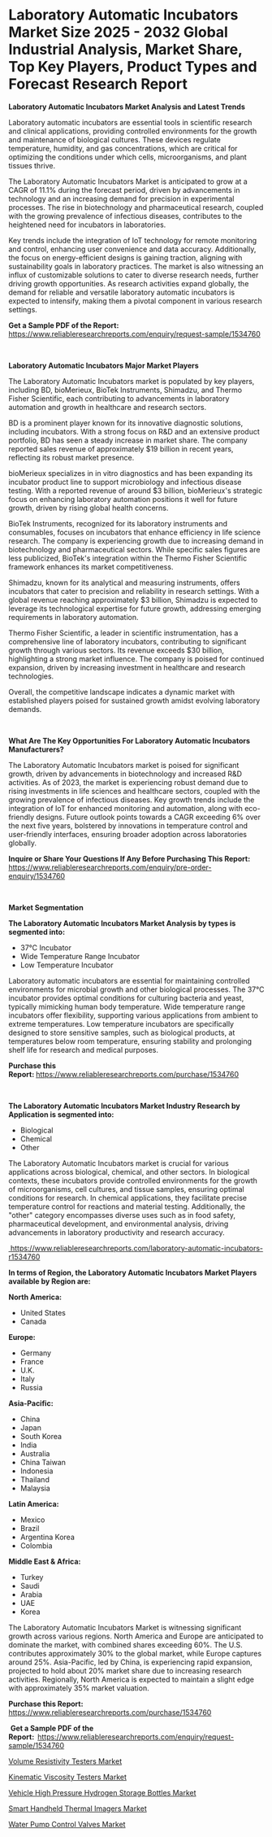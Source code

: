 <p><h1>Laboratory Automatic Incubators Market Size 2025 - 2032 Global Industrial Analysis, Market Share, Top Key Players, Product Types and Forecast Research Report</h1></p><p><strong>Laboratory Automatic Incubators Market Analysis and Latest Trends</strong></p>
<p><p>Laboratory automatic incubators are essential tools in scientific research and clinical applications, providing controlled environments for the growth and maintenance of biological cultures. These devices regulate temperature, humidity, and gas concentrations, which are critical for optimizing the conditions under which cells, microorganisms, and plant tissues thrive.</p><p>The Laboratory Automatic Incubators Market is anticipated to grow at a CAGR of 11.1% during the forecast period, driven by advancements in technology and an increasing demand for precision in experimental processes. The rise in biotechnology and pharmaceutical research, coupled with the growing prevalence of infectious diseases, contributes to the heightened need for incubators in laboratories. </p><p>Key trends include the integration of IoT technology for remote monitoring and control, enhancing user convenience and data accuracy. Additionally, the focus on energy-efficient designs is gaining traction, aligning with sustainability goals in laboratory practices. The market is also witnessing an influx of customizable solutions to cater to diverse research needs, further driving growth opportunities. As research activities expand globally, the demand for reliable and versatile laboratory automatic incubators is expected to intensify, making them a pivotal component in various research settings.</p></p>
<p><strong>Get a Sample PDF of the Report:&nbsp;</strong> <a href="https://www.reliableresearchreports.com/enquiry/request-sample/1534760?utm_campaign=32&utm_medium=2&utm_source=Github&utm_content=ia&utm_term=11042025&utm_id=laboratory-automatic-incubators">https://www.reliableresearchreports.com/enquiry/request-sample/1534760</a></p>
<p>&nbsp;</p>
<p><strong>Laboratory Automatic Incubators Major Market Players</strong></p>
<p><p>The Laboratory Automatic Incubators market is populated by key players, including BD, bioMerieux, BioTek Instruments, Shimadzu, and Thermo Fisher Scientific, each contributing to advancements in laboratory automation and growth in healthcare and research sectors.</p><p>BD is a prominent player known for its innovative diagnostic solutions, including incubators. With a strong focus on R&D and an extensive product portfolio, BD has seen a steady increase in market share. The company reported sales revenue of approximately $19 billion in recent years, reflecting its robust market presence.</p><p>bioMerieux specializes in in vitro diagnostics and has been expanding its incubator product line to support microbiology and infectious disease testing. With a reported revenue of around $3 billion, bioMerieux's strategic focus on enhancing laboratory automation positions it well for future growth, driven by rising global health concerns.</p><p>BioTek Instruments, recognized for its laboratory instruments and consumables, focuses on incubators that enhance efficiency in life science research. The company is experiencing growth due to increasing demand in biotechnology and pharmaceutical sectors. While specific sales figures are less publicized, BioTek's integration within the Thermo Fisher Scientific framework enhances its market competitiveness.</p><p>Shimadzu, known for its analytical and measuring instruments, offers incubators that cater to precision and reliability in research settings. With a global revenue reaching approximately $3 billion, Shimadzu is expected to leverage its technological expertise for future growth, addressing emerging requirements in laboratory automation.</p><p>Thermo Fisher Scientific, a leader in scientific instrumentation, has a comprehensive line of laboratory incubators, contributing to significant growth through various sectors. Its revenue exceeds $30 billion, highlighting a strong market influence. The company is poised for continued expansion, driven by increasing investment in healthcare and research technologies.</p><p>Overall, the competitive landscape indicates a dynamic market with established players poised for sustained growth amidst evolving laboratory demands.</p></p>
<p>&nbsp;</p>
<p><strong>What Are The Key Opportunities For Laboratory Automatic Incubators Manufacturers?</strong></p>
<p><p>The Laboratory Automatic Incubators market is poised for significant growth, driven by advancements in biotechnology and increased R&D activities. As of 2023, the market is experiencing robust demand due to rising investments in life sciences and healthcare sectors, coupled with the growing prevalence of infectious diseases. Key growth trends include the integration of IoT for enhanced monitoring and automation, along with eco-friendly designs. Future outlook points towards a CAGR exceeding 6% over the next five years, bolstered by innovations in temperature control and user-friendly interfaces, ensuring broader adoption across laboratories globally.</p></p>
<p><strong>Inquire or Share Your Questions If Any Before Purchasing This Report:</strong> <a href="https://www.reliableresearchreports.com/enquiry/pre-order-enquiry/1534760?utm_campaign=32&utm_medium=2&utm_source=Github&utm_content=ia&utm_term=11042025&utm_id=laboratory-automatic-incubators">https://www.reliableresearchreports.com/enquiry/pre-order-enquiry/1534760</a></p>
<p>&nbsp;</p>
<p><strong>Market Segmentation</strong></p>
<p><strong>The Laboratory Automatic Incubators Market Analysis by types is segmented into:</strong></p>
<p><ul><li>37°C Incubator</li><li>Wide Temperature Range Incubator</li><li>Low Temperature Incubator</li></ul></p>
<p><p>Laboratory automatic incubators are essential for maintaining controlled environments for microbial growth and other biological processes. The 37°C incubator provides optimal conditions for culturing bacteria and yeast, typically mimicking human body temperature. Wide temperature range incubators offer flexibility, supporting various applications from ambient to extreme temperatures. Low temperature incubators are specifically designed to store sensitive samples, such as biological products, at temperatures below room temperature, ensuring stability and prolonging shelf life for research and medical purposes.</p></p>
<p><strong>Purchase this Report:&nbsp;</strong><a href="https://www.reliableresearchreports.com/purchase/1534760?utm_campaign=32&utm_medium=2&utm_source=Github&utm_content=ia&utm_term=11042025&utm_id=laboratory-automatic-incubators">https://www.reliableresearchreports.com/purchase/1534760</a></p>
<p>&nbsp;</p>
<p><strong>The Laboratory Automatic Incubators Market Industry Research by Application is segmented into:</strong></p>
<p><ul><li>Biological</li><li>Chemical</li><li>Other</li></ul></p>
<p><p>The Laboratory Automatic Incubators market is crucial for various applications across biological, chemical, and other sectors. In biological contexts, these incubators provide controlled environments for the growth of microorganisms, cell cultures, and tissue samples, ensuring optimal conditions for research. In chemical applications, they facilitate precise temperature control for reactions and material testing. Additionally, the "other" category encompasses diverse uses such as in food safety, pharmaceutical development, and environmental analysis, driving advancements in laboratory productivity and research accuracy.</p></p>
<p><a href="https://www.reliableresearchreports.com/laboratory-automatic-incubators-r1534760?utm_campaign=32&utm_medium=2&utm_source=Github&utm_content=ia&utm_term=11042025&utm_id=laboratory-automatic-incubators">&nbsp;https://www.reliableresearchreports.com/laboratory-automatic-incubators-r1534760</a></p>
<p><strong>In terms of Region, the Laboratory Automatic Incubators Market Players available by Region are:</strong></p>
<p>
    <p> <strong> North America: </strong>
        <ul>
            <li>United States</li>
            <li>Canada</li>
        </ul>
        </p> 
    <p> <strong> Europe: </strong>
        <ul>
            <li>Germany</li>
            <li>France</li>
            <li>U.K.</li>
            <li>Italy</li>
            <li>Russia</li>
        </ul>
        </p> 
    <p> <strong> Asia-Pacific: </strong>
        <ul>
            <li>China</li>
            <li>Japan</li>
            <li>South Korea</li>
            <li>India</li>
            <li>Australia</li>
            <li>China Taiwan</li>
            <li>Indonesia</li>
            <li>Thailand</li>
            <li>Malaysia</li>
        </ul>
        </p> 
    <p> <strong> Latin America: </strong>
        <ul>
            <li>Mexico</li>
            <li>Brazil</li>
            <li>Argentina Korea</li>
            <li>Colombia</li>
        </ul>
        </p> 
    <p> <strong> Middle East & Africa: </strong>
        <ul>
            <li>Turkey</li>
            <li>Saudi</li>
            <li>Arabia</li>
            <li>UAE</li>
            <li>Korea</li>
        </ul>
    </p>
    </p>
<p><p>The Laboratory Automatic Incubators Market is witnessing significant growth across various regions. North America and Europe are anticipated to dominate the market, with combined shares exceeding 60%. The U.S. contributes approximately 30% to the global market, while Europe captures around 25%. Asia-Pacific, led by China, is experiencing rapid expansion, projected to hold about 20% market share due to increasing research activities. Regionally, North America is expected to maintain a slight edge with approximately 35% market valuation.</p></p>
<p><strong>Purchase this Report: </strong><a href="https://www.reliableresearchreports.com/purchase/1534760?utm_campaign=32&utm_medium=2&utm_source=Github&utm_content=ia&utm_term=11042025&utm_id=laboratory-automatic-incubators">https://www.reliableresearchreports.com/purchase/1534760</a></p>
<p>&nbsp;<strong>Get a Sample PDF of the Report:&nbsp;&nbsp;</strong><a href="https://www.reliableresearchreports.com/enquiry/request-sample/1534760?utm_campaign=32&utm_medium=2&utm_source=Github&utm_content=ia&utm_term=11042025&utm_id=laboratory-automatic-incubators">https://www.reliableresearchreports.com/enquiry/request-sample/1534760</a></p>
<p><strong></strong></p>
<p><p><a href="https://github.com/latilsmickl8/Market-Research-Report-List-1/blob/main/volume-resistivity-testers-market.md?utm_campaign=32&utm_medium=2&utm_source=Github&utm_content=ia&utm_term=11042025&utm_id=laboratory-automatic-incubators">Volume Resistivity Testers Market</a></p><p><a href="https://github.com/guyerkanakwu/Market-Research-Report-List-1/blob/main/kinematic-viscosity-testers-market.md?utm_campaign=32&utm_medium=2&utm_source=Github&utm_content=ia&utm_term=11042025&utm_id=laboratory-automatic-incubators">Kinematic Viscosity Testers Market</a></p><p><a href="https://github.com/tandepinho3p/Market-Research-Report-List-1/blob/main/vehicle-high-pressure-hydrogen-storage-bottles-market.md?utm_campaign=32&utm_medium=2&utm_source=Github&utm_content=ia&utm_term=11042025&utm_id=laboratory-automatic-incubators">Vehicle High Pressure Hydrogen Storage Bottles Market</a></p><p><a href="https://github.com/totrisammir/Market-Research-Report-List-1/blob/main/smart-handheld-thermal-imagers-market.md?utm_campaign=32&utm_medium=2&utm_source=Github&utm_content=ia&utm_term=11042025&utm_id=laboratory-automatic-incubators">Smart Handheld Thermal Imagers Market</a></p><p><a href="https://github.com/haklagjbj/Market-Research-Report-List-1/blob/main/water-pump-control-valves-market.md?utm_campaign=32&utm_medium=2&utm_source=Github&utm_content=ia&utm_term=11042025&utm_id=laboratory-automatic-incubators">Water Pump Control Valves Market</a></p></p>